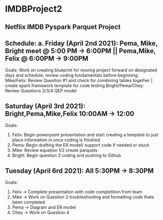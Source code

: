 # IMDBProject2


Netflix IMDB Pyspark Parquet Project
----


Schedule:
a. Friday (April 2nd 2021): Pema, Mike, Bright meet @ 5:00 PM -> 6:00PM || Pema,Mike, Felix @ 6:00PM -> 9:00PM
---
Goals:
                      Work on creating blueprint for moving project forward on designated days and schedule, review coding fundamentals before beginning.
                      Mike/Felix: Review Question #1 and check for combining tables together | create spark framework template for code testing
                      Bright/Pema/Chey: Review Questions 2/3/4 QEP model 


Saturday (April 3rd 2021): Bright,Pema,Mike,Felix 10:00AM -> 12:00
---
Goals:
1. Felix: Begin powerpoint presentation and start creating a template to just place information in once coding is finished
2. Pema: Begin drafting the ER model/ support code if needed or stuck
3. Mike: Review equation 1/2 create parquets
4. Bright: Begin question 3 coding and pushing to Github


Tuesday (April 6rd 2021): All 5:30PM -> 8:30PM
---
Goals:
1. Felix -> Complete presentation with code completition from team
2. Mike -> Work on Question 2 troubleshooting and formatting code thats been completed
3. Pema -> Diagram and ER model
4. Chey -> Work on Question 4
